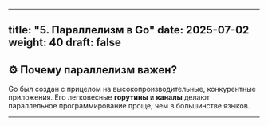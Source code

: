 ---

title: "5. Параллелизм в Go"
date: 2025-07-02
weight: 40
draft: false
------------

## ⚙️ Почему параллелизм важен?

Go был создан с прицелом на высокопроизводительные, конкурентные приложения. Его легковесные **горутины** и **каналы** делают параллельное программирование проще, чем в большинстве языков.

---